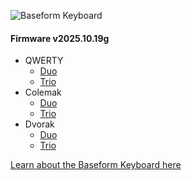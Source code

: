 ![Baseform Keyboard](https://posture.works/cdn-cgi/image/width=2048,height=1365,fit=crop,quality=80,format=auto,onerror=redirect,metadata=none/wp-content/uploads/2025/08/Cover-Creative-2.jpg)

<!-- FIRMWARE-LINKS:START - Do not edit below, this section is managed by CI -->
#### Firmware v2025.10.19g
- QWERTY
  - [Duo](https://github.com/strangekbd66/baseform/releases/download/v2025.10.19g/qwerty_duo-v2025.10.19g.zip)
  - [Trio](https://github.com/strangekbd66/baseform/releases/download/v2025.10.19g/qwerty_trio-v2025.10.19g.zip)
- Colemak
  - [Duo](https://github.com/strangekbd66/baseform/releases/download/v2025.10.19g/colemak_duo-v2025.10.19g.zip)
  - [Trio](https://github.com/strangekbd66/baseform/releases/download/v2025.10.19g/colemak_trio-v2025.10.19g.zip)
- Dvorak
  - [Duo](https://github.com/strangekbd66/baseform/releases/download/v2025.10.19g/dvorak_duo-v2025.10.19g.zip)
  - [Trio](https://github.com/strangekbd66/baseform/releases/download/v2025.10.19g/dvorak_trio-v2025.10.19g.zip)

<!-- FIRMWARE-LINKS:END -->




































[Learn about the Baseform Keyboard here](https://posture.works/baseform/)

